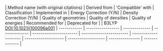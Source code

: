 | Method name (with original citations) | Derived from | 'Compatible' with | Classification | Implemented in | Energy Correction (Y/N) | Density Correction (Y/N) | Quality of geometries | Quality of densities | Quality of energies |  Recommended for | Deprecated for |
| B3LYP [DOI:10.1021/j100096a001](http://dx.doi.org/10.1021/j100096a001) | ------------ | ----------------- | -------------- | -------------- | ----------------------- | ------------------------ | --------------------- | -------------------- | ------------------- | ---------------- | -------------- |
